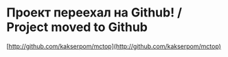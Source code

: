 # Проект переехал на Github! / Project moved to Github #
[http://github.com/kakserpom/mctop](http://github.com/kakserpom/mctop)